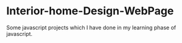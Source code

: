 # Interior-home-Design-WebPage
Some javascript projects which I have done in my learning phase of javascript. 
